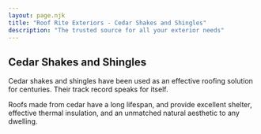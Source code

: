 ```yaml
---
layout: page.njk
title: "Roof Rite Exteriors - Cedar Shakes and Shingles"
description: "The trusted source for all your exterior needs"
---
```


## Cedar Shakes and Shingles

Cedar shakes and shingles have been used as an effective roofing solution for centuries. Their track record speaks for itself.

Roofs made from cedar have a long lifespan, and provide excellent shelter, effective thermal insulation, and an unmatched natural aesthetic
to any dwelling.